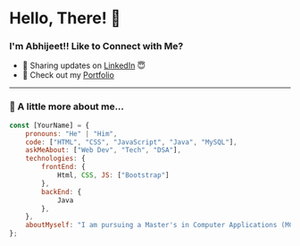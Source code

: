 # Hello, There! 👋  

### I'm Abhijeet!! Like to Connect with Me?  
- 🔗 Sharing updates on [LinkedIn](https://www.linkedin.com/in/abhijeet-madake-312b002a6/) 😇  
- 🎯 Check out my [Portfolio]( https://abhijeetmadake.github.io/Portfolio/)  

---
### 🦉 A little more about me...  
```js
const [YourName] = {
    pronouns: "He" | "Him",
    code: ["HTML", "CSS", "JavaScript", "Java", "MySQL"],
    askMeAbout: ["Web Dev", "Tech", "DSA"],
    technologies: {
        frontEnd: {
            Html, CSS, JS: ["Bootstrap"]
        },
        backEnd: {
            Java
        },
    },
    aboutMyself: "I am pursuing a Master's in Computer Applications (MCA)...",
};

